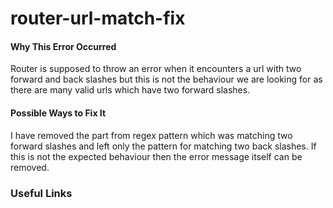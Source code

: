 # router-url-match-fix

#### Why This Error Occurred

<!-- Explain why the error occurred. Ensure the description makes it clear why the warning/error exists -->

Router is supposed to throw an error when it encounters a url with two forward and back slashes but this is not the behaviour we are looking for as there are many valid urls which have two forward slashes.

#### Possible Ways to Fix It

<!-- Explain how to fix the warning/error, potentially by providing alternative approaches. Ensure this section is actionable by users -->

I have removed the part from regex pattern which was matching two forward slashes and left only the pattern for matching two back slashes.
If this is not the expected behaviour then the error message itself can be removed.

### Useful Links

<!-- Add links to relevant documentation -->
